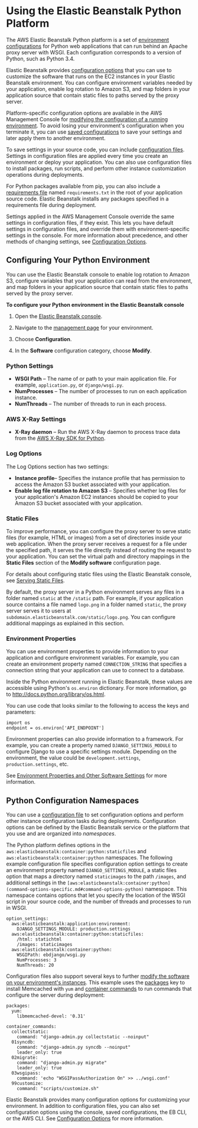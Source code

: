 # Using the Elastic Beanstalk Python Platform<a name="create-deploy-python-container"></a>

The AWS Elastic Beanstalk Python platform is a set of [environment configurations](https://docs.aws.amazon.com/elasticbeanstalk/latest/platforms/platforms-supported.html#platforms-supported.python) for Python web applications that can run behind an Apache proxy server with WSGI\. Each configuration corresponds to a version of Python, such as Python 3\.4\.

Elastic Beanstalk provides [configuration options](command-options.md) that you can use to customize the software that runs on the EC2 instances in your Elastic Beanstalk environment\. You can configure environment variables needed by your application, enable log rotation to Amazon S3, and map folders in your application source that contain static files to paths served by the proxy server\.

Platform\-specific configuration options are available in the AWS Management Console for [modifying the configuration of a running environment](environment-configuration-methods-after.md)\. To avoid losing your environment's configuration when you terminate it, you can use [saved configurations](environment-configuration-savedconfig.md) to save your settings and later apply them to another environment\.

To save settings in your source code, you can include [configuration files](ebextensions.md)\. Settings in configuration files are applied every time you create an environment or deploy your application\. You can also use configuration files to install packages, run scripts, and perform other instance customization operations during deployments\.

For Python packages available from pip, you can also include a [requirements file](python-configuration-requirements.md) named `requirements.txt` in the root of your application source code\. Elastic Beanstalk installs any packages specified in a requirements file during deployment\.

Settings applied in the AWS Management Console override the same settings in configuration files, if they exist\. This lets you have default settings in configuration files, and override them with environment\-specific settings in the console\. For more information about precedence, and other methods of changing settings, see [Configuration Options](command-options.md)\.

## Configuring Your Python Environment<a name="create-deploy-python-container-console"></a>

You can use the Elastic Beanstalk console to enable log rotation to Amazon S3, configure variables that your application can read from the environment, and map folders in your application source that contain static files to paths served by the proxy server\. 

**To configure your Python environment in the Elastic Beanstalk console**

1. Open the [Elastic Beanstalk console](https://console.aws.amazon.com/elasticbeanstalk)\.

1. Navigate to the [management page](environments-console.md) for your environment\.

1. Choose **Configuration**\.

1. In the **Software** configuration category, choose **Modify**\.

### Python Settings<a name="python-console-settings"></a>
+ **WSGI Path** – The name of or path to your main application file\. For example, `application.py`, or `django/wsgi.py`\.
+ **NumProcesses** – The number of processes to run on each application instance\.
+ **NumThreads** – The number of threads to run in each process\.

### AWS X\-Ray Settings<a name="python-console-xray"></a>
+ **X\-Ray daemon** – Run the AWS X\-Ray daemon to process trace data from the [AWS X\-Ray SDK for Python](https://docs.aws.amazon.com/xray/latest/devguide/xray-sdk-python.html)\.

### Log Options<a name="create-deploy-python-container.console.logoptions"></a>

The Log Options section has two settings:
+ **Instance profile**– Specifies the instance profile that has permission to access the Amazon S3 bucket associated with your application\.
+ **Enable log file rotation to Amazon S3** – Specifies whether log files for your application's Amazon EC2 instances should be copied to your Amazon S3 bucket associated with your application\.

### Static Files<a name="python-platform-staticfiles"></a>

To improve performance, you can configure the proxy server to serve static files \(for example, HTML or images\) from a set of directories inside your web application\. When the proxy server receives a request for a file under the specified path, it serves the file directly instead of routing the request to your application\. You can set the virtual path and directory mappings in the **Static Files** section of the **Modify software** configuration page\.

For details about configuring static files using the Elastic Beanstalk console, see [Serving Static Files](environment-cfg-staticfiles.md)\.

By default, the proxy server in a Python environment serves any files in a folder named `static` at the `/static` path\. For example, if your application source contains a file named `logo.png` in a folder named `static`, the proxy server serves it to users at `subdomain.elasticbeanstalk.com/static/logo.png`\. You can configure additional mappings as explained in this section\.

### Environment Properties<a name="create-deploy-python-custom-container-envprop"></a>

You can use environment properties to provide information to your application and configure environment variables\. For example, you can create an environment property named `CONNECTION_STRING` that specifies a connection string that your application can use to connect to a database\.

Inside the Python environment running in Elastic Beanstalk, these values are accessible using Python's `os.environ` dictionary\. For more information, go to [http://docs\.python\.org/library/os\.html](http://docs.python.org/library/os.html)\.

You can use code that looks similar to the following to access the keys and parameters:

```
import os
endpoint = os.environ['API_ENDPOINT']
```

Environment properties can also provide information to a framework\. For example, you can create a property named `DJANGO_SETTINGS_MODULE` to configure Django to use a specific settings module\. Depending on the environment, the value could be `development.settings`, `production.settings`, etc\.

See [Environment Properties and Other Software Settings](environments-cfg-softwaresettings.md) for more information\.

## Python Configuration Namespaces<a name="python-namespaces"></a>

You can use a [configuration file](ebextensions.md) to set configuration options and perform other instance configuration tasks during deployments\. Configuration options can be defined by the Elastic Beanstalk service or the platform that you use and are organized into *namespaces*\.

The Python platform defines options in the `aws:elasticbeanstalk:container:python:staticfiles` and `aws:elasticbeanstalk:container:python` namespaces\. The following example configuration file specifies configuration option settings to create an environment property named `DJANGO_SETTINGS_MODULE`, a static files option that maps a directory named `staticimages` to the path `/images`, and additional settings in the `[aws:elasticbeanstalk:container:python](command-options-specific.md#command-options-python)` namespace\. This namespace contains options that let you specify the location of the WSGI script in your source code, and the number of threads and processes to run in WSGI\.

```
option_settings:
  aws:elasticbeanstalk:application:environment:
    DJANGO_SETTINGS_MODULE: production.settings
  aws:elasticbeanstalk:container:python:staticfiles:
    /html: statichtml
    /images: staticimages
  aws:elasticbeanstalk:container:python:
    WSGIPath: ebdjango/wsgi.py
    NumProcesses: 3
    NumThreads: 20
```

Configuration files also support several keys to further [modify the software on your environment's instances](customize-containers-ec2.md)\. This example uses the [packages](customize-containers-ec2.md#linux-packages) key to install Memcached with `yum` and [container commands](customize-containers-ec2.md#linux-container-commands) to run commands that configure the server during deployment:

```
packages:
  yum:
    libmemcached-devel: '0.31'

container_commands:
  collectstatic:
    command: "django-admin.py collectstatic --noinput"
  01syncdb:
    command: "django-admin.py syncdb --noinput"
    leader_only: true
  02migrate:
    command: "django-admin.py migrate"
    leader_only: true
  03wsgipass:
    command: 'echo "WSGIPassAuthorization On" >> ../wsgi.conf'
  99customize:
    command: "scripts/customize.sh"
```

Elastic Beanstalk provides many configuration options for customizing your environment\. In addition to configuration files, you can also set configuration options using the console, saved configurations, the EB CLI, or the AWS CLI\. See [Configuration Options](command-options.md) for more information\.